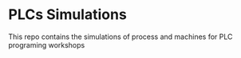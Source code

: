 # PLCs Simulations

This repo contains the simulations of process and machines for PLC programing workshops
